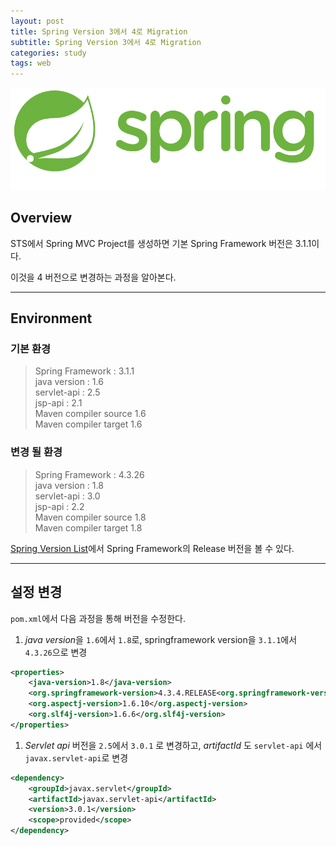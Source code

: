 ```yaml
---
layout: post
title: Spring Version 3에서 4로 Migration
subtitle: Spring Version 3에서 4로 Migration
categories: study
tags: web
---
```


![Spring](/assets/img/logo/spring-logo.png)

## Overview

STS에서 Spring MVC Project를 생성하면 기본 Spring Framework 버전은 3.1.1이다.

이것을 4 버전으로 변경하는 과정을 알아본다.

***

## Environment

### 기본 환경

> Spring Framework : 3.1.1  
> java version : 1.6  
> servlet-api : 2.5  
> jsp-api : 2.1  
> Maven compiler source 1.6  
> Maven compiler target 1.6  

### 변경 될 환경

> Spring Framework : 4.3.26  
> java version : 1.8  
> servlet-api : 3.0  
> jsp-api : 2.2  
> Maven compiler source 1.8  
> Maven compiler target 1.8  

[Spring Version List](https://spring.io/projects/spring-framework#learn)에서 Spring Framework의 Release 버전을 볼 수 있다.

***

## 설정 변경

`pom.xml`에서 다음 과정을 통해 버전을 수정한다.

1) *java version*을 `1.6`에서 `1.8`로, springframework version을 `3.1.1`에서 `4.3.26`으로 변경  

```xml
<properties>
    <java-version>1.8</java-version>
    <org.springframework-version>4.3.4.RELEASE<org.springframework-version>
    <org.aspectj-version>1.6.10</org.aspectj-version>
    <org.slf4j-version>1.6.6</org.slf4j-version>
</properties>
```

1) *Servlet api* 버전을 `2.5`에서 `3.0.1` 로 변경하고, *artifactId* 도 `servlet-api` 에서 `javax.servlet-api`로 변경

```xml
<dependency>
    <groupId>javax.servlet</groupId>
    <artifactId>javax.servlet-api</artifactId>
    <version>3.0.1</version>
    <scope>provided</scope>
</dependency>
```